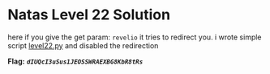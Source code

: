 # Natas Level 22 Solution

here if you give the get param: `revelio` it tries to redirect you. i wrote simple script [level22.py](./scripts/level22.py) and disabled the redirection


**Flag:** ***`dIUQcI3uSus1JEOSSWRAEXBG8KbR8tRs`*** 